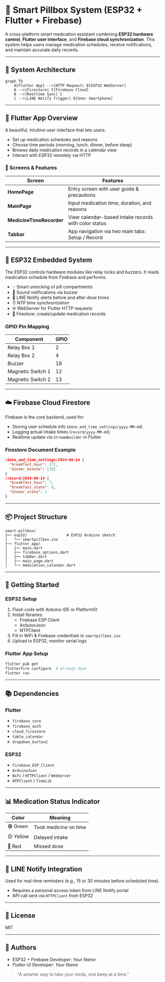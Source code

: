 # 💊 Smart Pillbox System (ESP32 + Flutter + Firebase)

A cross-platform smart medication assistant combining **ESP32 hardware control**, **Flutter user interface**, and **Firebase cloud synchronization**. This system helps users manage medication schedules, receive notifications, and maintain accurate daily records.

---

## 🧠 System Architecture

```mermaid
graph TD
    A[Flutter App] -->|HTTP Request| B[ESP32 WebServer]
    A -->|Firestore| C[Firebase Cloud]
    B -->|Realtime Sync| C
    C -->|LINE Notify Trigger| D[User Smartphone]
```

---

## 📱 Flutter App Overview

A beautiful, intuitive user interface that lets users:

-   Set up medication schedules and reasons
-   Choose time periods (morning, lunch, dinner, before sleep)
-   Browse daily medication records in a calendar view
-   Interact with ESP32 remotely via HTTP

### 🔘 Screens & Features

| Screen                   | Features                                             |
| ------------------------ | ---------------------------------------------------- |
| **HomePage**             | Entry screen with user guide & precautions           |
| **MainPage**             | Input medication time, duration, and reasons         |
| **MedicineTimeRecorder** | View calendar-based intake records with color status |
| **Tabbar**               | App navigation via two main tabs: Setup / Record     |

---

## 🤖 ESP32 Embedded System

The ESP32 controls hardware modules like relay locks and buzzers. It reads medication schedule from Firebase and performs:

-   💡 Smart unlocking of pill compartments
-   🔔 Sound notifications via buzzer
-   📨 LINE Notify alerts before and after dose times
-   ⏰ NTP time synchronization
-   🌐 WebServer for Flutter HTTP requests
-   🔁 Firestore: create/update medication records

### GPIO Pin Mapping

| Component         | GPIO |
| ----------------- | ---- |
| Relay Box 1       | 2    |
| Relay Box 2       | 4    |
| Buzzer            | 18   |
| Magnetic Switch 1 | 12   |
| Magnetic Switch 2 | 13   |

---

## ☁️ Firebase Cloud Firestore

Firebase is the core backend, used for:

-   Storing user schedule info (`date_and_time_settings/yyyy-MM-dd`)
-   Logging actual intake times (`record/yyyy-MM-dd`)
-   Realtime update via `StreamBuilder` in Flutter

### Firestore Document Example

```json
/date_and_time_settings/2024-06-14 {
  "breakfast_hour": [7],
  "dinner_minute": [30]
}
/record/2024-06-14 {
  "breakfast_hour": 7,
  "breakfast_state": 0,
  "dinner_state": 2
}
```

---

## 📦 Project Structure

```
smart-pillbox/
├── esp32/                  # ESP32 Arduino sketch
│   └── smartpillbox.ino
├── flutter_app/
│   ├── main.dart
│   ├── firebase_options.dart
│   ├── tabBar.dart
│   ├── main_page.dart
│   └── medication_calendar.dart
```

---

## 🚀 Getting Started

### ESP32 Setup

1. Flash code with Arduino IDE or PlatformIO
2. Install libraries:
    - Firebase ESP Client
    - ArduinoJson
    - NTPClient
3. Fill in WiFi & Firebase credentials in `smartpillbox.ino`
4. Upload to ESP32, monitor serial logs

### Flutter App Setup

```bash
flutter pub get
flutterfire configure  # Already done
flutter run
```

---

## 📚 Dependencies

### Flutter

-   `firebase_core`
-   `firebase_auth`
-   `cloud_firestore`
-   `table_calendar`
-   `dropdown_button2`

### ESP32

-   `Firebase_ESP_Client`
-   `ArduinoJson`
-   `WiFi` / `HTTPClient` / `WebServer`
-   `NTPClient` / `TimeLib`

---

## 📊 Medication Status Indicator

| Color     | Meaning               |
| --------- | --------------------- |
| 🟢 Green  | Took medicine on time |
| 🟡 Yellow | Delayed intake        |
| 🔴 Red    | Missed dose           |

---

## 📩 LINE Notify Integration

Used for real-time reminders (e.g., 15 or 30 minutes before scheduled time).

-   Requires a personal access token from LINE Notify portal
-   API call sent via `HTTPClient` from ESP32

---

## 📝 License

MIT

---

## 🙌 Authors

-   ESP32 + Firebase Developer: _Your Name_
-   Flutter UI Developer: _Your Name_

> "A smarter way to take your meds, one beep at a time."
